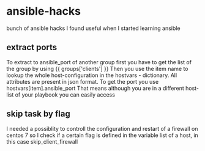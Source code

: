 # ansible-hacks
bunch of ansible hacks I found useful when I started learning ansible
## extract ports
To extract to ansible_port of another group first you have to get the list of the group by using
    {{ groups['clients'] }}
Then you use the item name to lookup the whole host-configuration in the hostvars - dictionary. All attributes are present in json format.
To get the port you use
    hostvars[item].ansible_port
That means although you are in a different host-list of your playbook you can easily access

## skip task by flag
I needed a possiblity to controll the configuration and restart of a firewall on centos 7
so I check if a certain flag is defined in the variable list of a host, in this case skip_client_firewall
